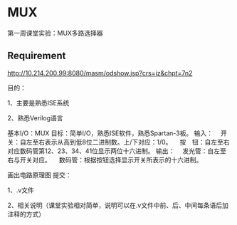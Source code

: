# MUX

第一周课堂实验：MUX多路选择器

## Requirement

http://10.214.200.99:8080/masm/odshow.jsp?crs=jz&chpt=7n2

目的：

1、主要是熟悉ISE系统

2、熟悉Verilog语言

基本I/O：MUX
目标：简单I/O，熟悉ISE软件，熟悉Spartan-3板。
输入：
　开　关：自左至右表示从高到低8位二进制数。上/下对应：1/0。
　按　钮：自左至右对应数码管第12、23、34、41位显示两位十六进制。
输出：
　发光管：自左至右与开关对应。
　数码管：根据按钮选择显示开关所表示的十六进制。

画出电路原理图
提交：

1、.v文件

2、相关说明（课堂实验相对简单，说明可以在.v文件中前、后、中间每条语后加注释的方式）

